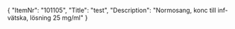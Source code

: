 {
  "ItemNr": "101105",
  "Title": "test",
  "Description": "Normosang, konc till inf-vätska, lösning 25 mg/ml"
}